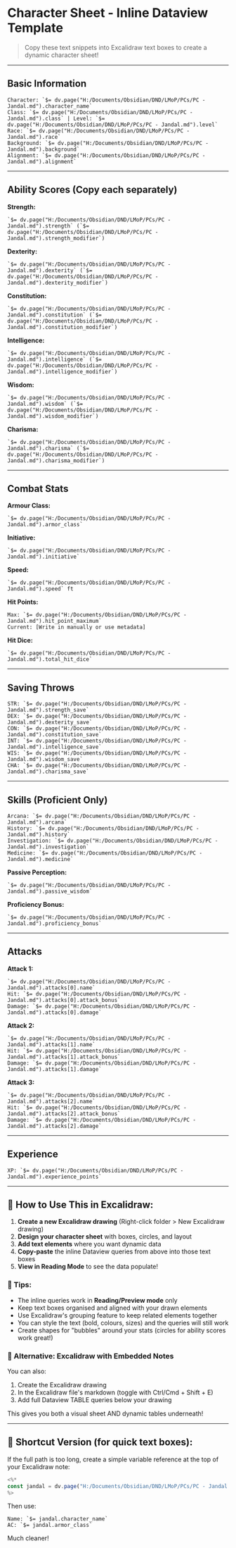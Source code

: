 # Character Sheet - Inline Dataview Template

> Copy these text snippets into Excalidraw text boxes to create a dynamic character sheet!

---

## Basic Information
```
Character: `$= dv.page("H:/Documents/Obsidian/DND/LMoP/PCs/PC - Jandal.md").character_name`
Class: `$= dv.page("H:/Documents/Obsidian/DND/LMoP/PCs/PC - Jandal.md").class` | Level: `$= dv.page("H:/Documents/Obsidian/DND/LMoP/PCs/PC - Jandal.md").level`
Race: `$= dv.page("H:/Documents/Obsidian/DND/LMoP/PCs/PC - Jandal.md").race`
Background: `$= dv.page("H:/Documents/Obsidian/DND/LMoP/PCs/PC - Jandal.md").background`
Alignment: `$= dv.page("H:/Documents/Obsidian/DND/LMoP/PCs/PC - Jandal.md").alignment`
```

---

## Ability Scores (Copy each separately)

**Strength:**
```
`$= dv.page("H:/Documents/Obsidian/DND/LMoP/PCs/PC - Jandal.md").strength` (`$= dv.page("H:/Documents/Obsidian/DND/LMoP/PCs/PC - Jandal.md").strength_modifier`)
```

**Dexterity:**
```
`$= dv.page("H:/Documents/Obsidian/DND/LMoP/PCs/PC - Jandal.md").dexterity` (`$= dv.page("H:/Documents/Obsidian/DND/LMoP/PCs/PC - Jandal.md").dexterity_modifier`)
```

**Constitution:**
```
`$= dv.page("H:/Documents/Obsidian/DND/LMoP/PCs/PC - Jandal.md").constitution` (`$= dv.page("H:/Documents/Obsidian/DND/LMoP/PCs/PC - Jandal.md").constitution_modifier`)
```

**Intelligence:**
```
`$= dv.page("H:/Documents/Obsidian/DND/LMoP/PCs/PC - Jandal.md").intelligence` (`$= dv.page("H:/Documents/Obsidian/DND/LMoP/PCs/PC - Jandal.md").intelligence_modifier`)
```

**Wisdom:**
```
`$= dv.page("H:/Documents/Obsidian/DND/LMoP/PCs/PC - Jandal.md").wisdom` (`$= dv.page("H:/Documents/Obsidian/DND/LMoP/PCs/PC - Jandal.md").wisdom_modifier`)
```

**Charisma:**
```
`$= dv.page("H:/Documents/Obsidian/DND/LMoP/PCs/PC - Jandal.md").charisma` (`$= dv.page("H:/Documents/Obsidian/DND/LMoP/PCs/PC - Jandal.md").charisma_modifier`)
```

---

## Combat Stats

**Armour Class:**
```
`$= dv.page("H:/Documents/Obsidian/DND/LMoP/PCs/PC - Jandal.md").armor_class`
```

**Initiative:**
```
`$= dv.page("H:/Documents/Obsidian/DND/LMoP/PCs/PC - Jandal.md").initiative`
```

**Speed:**
```
`$= dv.page("H:/Documents/Obsidian/DND/LMoP/PCs/PC - Jandal.md").speed` ft
```

**Hit Points:**
```
Max: `$= dv.page("H:/Documents/Obsidian/DND/LMoP/PCs/PC - Jandal.md").hit_point_maximum`
Current: [Write in manually or use metadata]
```

**Hit Dice:**
```
`$= dv.page("H:/Documents/Obsidian/DND/LMoP/PCs/PC - Jandal.md").total_hit_dice`
```

---

## Saving Throws

```
STR: `$= dv.page("H:/Documents/Obsidian/DND/LMoP/PCs/PC - Jandal.md").strength_save`
DEX: `$= dv.page("H:/Documents/Obsidian/DND/LMoP/PCs/PC - Jandal.md").dexterity_save`
CON: `$= dv.page("H:/Documents/Obsidian/DND/LMoP/PCs/PC - Jandal.md").constitution_save`
INT: `$= dv.page("H:/Documents/Obsidian/DND/LMoP/PCs/PC - Jandal.md").intelligence_save`
WIS: `$= dv.page("H:/Documents/Obsidian/DND/LMoP/PCs/PC - Jandal.md").wisdom_save`
CHA: `$= dv.page("H:/Documents/Obsidian/DND/LMoP/PCs/PC - Jandal.md").charisma_save`
```

---

## Skills (Proficient Only)

```
Arcana: `$= dv.page("H:/Documents/Obsidian/DND/LMoP/PCs/PC - Jandal.md").arcana`
History: `$= dv.page("H:/Documents/Obsidian/DND/LMoP/PCs/PC - Jandal.md").history`
Investigation: `$= dv.page("H:/Documents/Obsidian/DND/LMoP/PCs/PC - Jandal.md").investigation`
Medicine: `$= dv.page("H:/Documents/Obsidian/DND/LMoP/PCs/PC - Jandal.md").medicine`
```

**Passive Perception:**
```
`$= dv.page("H:/Documents/Obsidian/DND/LMoP/PCs/PC - Jandal.md").passive_wisdom`
```

**Proficiency Bonus:**
```
`$= dv.page("H:/Documents/Obsidian/DND/LMoP/PCs/PC - Jandal.md").proficiency_bonus`
```

---

## Attacks

**Attack 1:**
```
`$= dv.page("H:/Documents/Obsidian/DND/LMoP/PCs/PC - Jandal.md").attacks[0].name`
Hit: `$= dv.page("H:/Documents/Obsidian/DND/LMoP/PCs/PC - Jandal.md").attacks[0].attack_bonus`
Damage: `$= dv.page("H:/Documents/Obsidian/DND/LMoP/PCs/PC - Jandal.md").attacks[0].damage`
```

**Attack 2:**
```
`$= dv.page("H:/Documents/Obsidian/DND/LMoP/PCs/PC - Jandal.md").attacks[1].name`
Hit: `$= dv.page("H:/Documents/Obsidian/DND/LMoP/PCs/PC - Jandal.md").attacks[1].attack_bonus`
Damage: `$= dv.page("H:/Documents/Obsidian/DND/LMoP/PCs/PC - Jandal.md").attacks[1].damage`
```

**Attack 3:**
```
`$= dv.page("H:/Documents/Obsidian/DND/LMoP/PCs/PC - Jandal.md").attacks[2].name`
Hit: `$= dv.page("H:/Documents/Obsidian/DND/LMoP/PCs/PC - Jandal.md").attacks[2].attack_bonus`
Damage: `$= dv.page("H:/Documents/Obsidian/DND/LMoP/PCs/PC - Jandal.md").attacks[2].damage`
```

---

## Experience

```
XP: `$= dv.page("H:/Documents/Obsidian/DND/LMoP/PCs/PC - Jandal.md").experience_points`
```

---

## 🎨 How to Use This in Excalidraw:

1. **Create a new Excalidraw drawing** (Right-click folder > New Excalidraw drawing)
2. **Design your character sheet** with boxes, circles, and layout
3. **Add text elements** where you want dynamic data
4. **Copy-paste** the inline Dataview queries from above into those text boxes
5. **View in Reading Mode** to see the data populate!

### 📝 Tips:

- The inline queries work in **Reading/Preview mode** only
- Keep text boxes organised and aligned with your drawn elements
- Use Excalidraw's grouping feature to keep related elements together
- You can style the text (bold, colours, sizes) and the queries will still work
- Create shapes for "bubbles" around your stats (circles for ability scores work great!)

### 🔄 Alternative: Excalidraw with Embedded Notes

You can also:
1. Create the Excalidraw drawing
2. In the Excalidraw file's markdown (toggle with Ctrl/Cmd + Shift + E)
3. Add full Dataview TABLE queries below your drawing

This gives you both a visual sheet AND dynamic tables underneath!

---

## 🎯 Shortcut Version (for quick text boxes):

If the full path is too long, create a simple variable reference at the top of your Excalidraw note:

```javascript
<%*
const jandal = dv.page("H:/Documents/Obsidian/DND/LMoP/PCs/PC - Jandal.md");
%>
```

Then use:
```
Name: `$= jandal.character_name`
AC: `$= jandal.armor_class`
```

Much cleaner!
